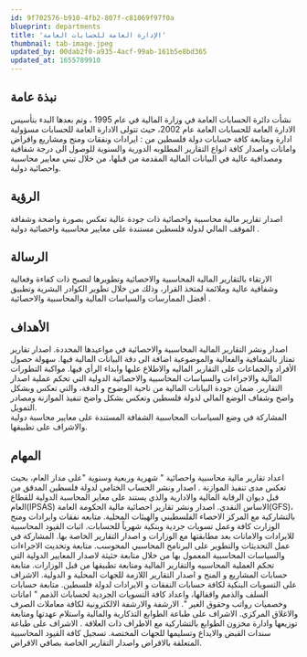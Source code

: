 ```yaml
---
id: 9f702576-b910-4fb2-807f-c81069f97f0a
blueprint: departments
title: 'الإدارة العامة للحسابات العامة'
thumbnail: tab-image.jpeg
updated_by: 00dab2f0-a935-4acf-99ab-161b5e8bd365
updated_at: 1655789910
---
```

**<h2>نبذة عامة</h2>**
نشأت دائرة الحسابات العامة في وزارة المالية في عام 1995 ، وتم بعدها البدء بتأسيس الادارة العامة للحسابات العامة عام 2002، حيث تتولى الادارة العامة للحسابات مسؤولية ادارة ومتابعة كافة حسابات دولة فلسطين  من :  ايرادات ونفقات ومنح ومشاريع واقراض وامانات واصدار كافة انواع التقارير المطلوبه الدورية  والسنوية للوصول الى درجة شفافية ومصداقية عالية في البيانات المالية المقدمة من قبلها، من خلال تبني معايير محاسبية واحصائية دولية.

**<h2>الرؤية</h2>**
اصدار تقارير مالية محاسبية واحصائية ذات جودة عالية تعكس بصورة واضحة وشفافة الموقف المالي لدولة فلسطين مستندة على  معايير محاسبية واحصائية دولية .

**<h2>الرسالة</h2>**
الارتقاء بالتقارير المالية المحاسبية والاحصائية وتطويرها لتصبح ذات كفاءة وفعالية وشفافية عالية وملائمة لمتخذ القرار، وذلك من خلال تطوير الكوادر البشرية وتطبيق أفضل الممارسات والسياسات المالية والمحاسبية والاحصائية .

**<h2>الأهداف</h2>**
اصدار ونشر التقارير المالية المحاسبية والاحصائية في مواعيدها  المحددة.
اصدار تقارير تمتاز بالشفافية والفعالية والموضوعية اضافة الى دقة البيانات المالية فيها.
سهولة حصول الأفراد والجماعات على التقارير الماليه والاطلاع عليها وابداء الرأي فيها.
مواكبة التطورات المالية والاجراءات والسياسات المحاسبية والاحصائية الدولية التي تحكم عملية اصدار التقارير.
ضمان جودة البيانات المالية من ناحية الوضوح و الدقة، والتي تعكس وبشكل واضح وشفاف الوضع المالي لدولة فلسطين وتعكس بشكل واضح تنفيذ الموازنة ومصادر التمويل.  
المشاركة في وضع السياسات المحاسبية الشفافة المستندة على معايير محاسبة دولية والاشراف على تطبيقها.


**<h2>المهام</h2>**
اعداد تقارير مالية محاسبية واحصائية " شهرية وربعية وسنوية "على مدار العام، بحيث تعكس مدى تنفيذ الموازنة .
اصدار ونشر الحساب الختامي لدولة فلسطين المدقق من قبل ديوان الرقابة المالية والادارية والذي يستند على معاير المحاسبة الدولية للقطاع العام(IPSAS) الاساس النقدي.
اصدار ونشر تقارير احصائية مالية الحكومة العامة(GFS)، بالتشاركية مع المركز الاحصاء الفلسطيني والهيئات المحلية.
متابعه نفقات وايرادات ومنح الوزارت كافة وعمل تسويات جردية وبنكية شهرياً للحسابات.
اثبات القيود المحاسبية للايرادات والامانات بعد مطابقتها مع الوزارات و اصدار التقارير الخاصة بها.
المشاركة في عمل التحديثات والتطوير على البرنامج المحاسبي المحوسب.
متابعة وتحديث  الاجراءات والسياسات المحاسبية  المعمول بها من خلال متابعة حثيثة لاصدار المعايير الدولية التي تحكم العملية المحاسبيه والتقارير المالية ومتابعة تطبيقها من قبل الوزارات.
متابعة حسابات المشاريع و المنح و اصدار التقارير اللازمة للجهات المحلية و الدولية.
الاشراف على التسويات البنكية لكافة حسابات النفقات و الايرادات لدولة فلسطين.
متابعة حسابات السلف والذمم  واقفالها، واعداد كافة التسويات الجردية لحسابات الذمم " امانات وخصميات رواتب وحقوق الغير ".
الارشفة والارشفة الالكترونية لكافة معاملات الصرف والاغلاق المركزي.
الاشراف على طباعة الطوابع التذكارية والمالية واستلام عهدتها ومتابعة توزيعها وادارة مخزون الطوابع بالتشاركية مع الاطراف ذات العلاقة .
الاشراف على طباعة سندات القبض والايداع وتسليمها للجهات المختصة.
تسجيل كافة القيود المحاسبية المتعلقة بالاقراض واصدار التقارير الخاصة بصافي الاقراض.